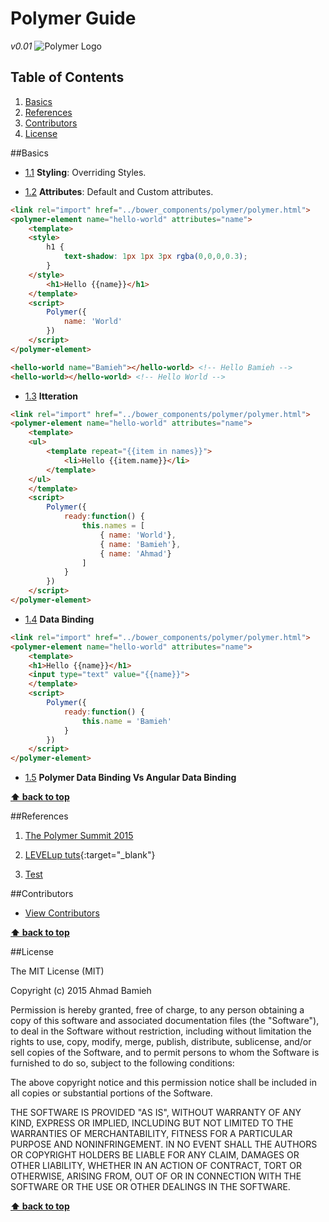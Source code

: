 # Polymer Guide
*v0.01*
![Polymer Logo][polymer-logo]

## Table of Contents
1. [Basics](#basics)
1. [References](#references)
1. [Contributors](#contributors)
1. [License](#license)

##Basics
- [1.1](#1.1) <a name="1.1"></a> **Styling**: Overriding Styles.

- [1.2](#1.2) <a name="1.2"></a> **Attributes**: Default and Custom attributes.

```HTML
<link rel="import" href="../bower_components/polymer/polymer.html">
<polymer-element name="hello-world" attributes="name">
	<template>
	<style>
		h1 {
			text-shadow: 1px 1px 3px rgba(0,0,0,0.3);
		}
	</style>
		<h1>Hello {{name}}</h1>
	</template>
	<script>
		Polymer({
			name: 'World'
		})
	</script>
</polymer-element>
```

```HTML
<hello-world name="Bamieh"></hello-world> <!-- Hello Bamieh -->
<hello-world></hello-world> <!-- Hello World -->
```
- [1.3](#1.3) <a name="1.3"></a> **Itteration**

```HTML
<link rel="import" href="../bower_components/polymer/polymer.html">
<polymer-element name="hello-world" attributes="name">
	<template>
	<ul>
		<template repeat="{{item in names}}">
			<li>Hello {{item.name}}</li>
		</template>
	</ul>
	</template>
	<script>
		Polymer({
			ready:function() {
				this.names = [
					{ name: 'World'},
					{ name: 'Bamieh'},
					{ name: 'Ahmad'}
				]
			}
		})
	</script>
</polymer-element>
```
- [1.4](#1.4) <a name="1.4"></a> **Data Binding**

```HTML
<link rel="import" href="../bower_components/polymer/polymer.html">
<polymer-element name="hello-world" attributes="name">
	<template>
	<h1>Hello {{name}}</h1>
	<input type="text" value="{{name}}">
	</template>
	<script>
		Polymer({
			ready:function() {
				this.name = 'Bamieh'
			}
		})
	</script>
</polymer-element>
```

- [1.5](#1.5) <a name="1.5"></a> **Polymer Data Binding Vs Angular Data Binding**



**[⬆ back to top](#table-of-contents)**

##References
1. [The Polymer Summit 2015](https://www.youtube.com/watch?v=ZDjiUmx51y8&list=PLNYkxOF6rcICdISJclfQhj2S8QZGjXV8J&index=3)
2. [LEVELup tuts](http://leveluptuts.com/tutorials/polymer-tutorials/){:target="_blank"}

3. <a href="http://leveluptuts.com/tutorials/polymer-tutorials/" target="_blank">Test</a>

##Contributors

- [View Contributors](https://github.com/Bamieh/Polymer-Guide/graphs/contributors)

**[⬆ back to top](#table-of-contents)**

##License

The MIT License (MIT)

Copyright (c) 2015 Ahmad Bamieh

Permission is hereby granted, free of charge, to any person obtaining a copy
of this software and associated documentation files (the "Software"), to deal
in the Software without restriction, including without limitation the rights
to use, copy, modify, merge, publish, distribute, sublicense, and/or sell
copies of the Software, and to permit persons to whom the Software is
furnished to do so, subject to the following conditions:

The above copyright notice and this permission notice shall be included in all
copies or substantial portions of the Software.

THE SOFTWARE IS PROVIDED "AS IS", WITHOUT WARRANTY OF ANY KIND, EXPRESS OR
IMPLIED, INCLUDING BUT NOT LIMITED TO THE WARRANTIES OF MERCHANTABILITY,
FITNESS FOR A PARTICULAR PURPOSE AND NONINFRINGEMENT. IN NO EVENT SHALL THE
AUTHORS OR COPYRIGHT HOLDERS BE LIABLE FOR ANY CLAIM, DAMAGES OR OTHER
LIABILITY, WHETHER IN AN ACTION OF CONTRACT, TORT OR OTHERWISE, ARISING FROM,
OUT OF OR IN CONNECTION WITH THE SOFTWARE OR THE USE OR OTHER DEALINGS IN THE
SOFTWARE.

**[⬆ back to top](#table-of-contents)**

[polymer-logo]: http://www.bacancytechnology.com/wp-content/themes/twentyfourteen/images/polymerjs.png "Polymer Logo"